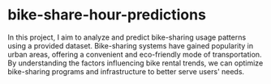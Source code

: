 # bike-share-hour-predictions

In this project, I aim to analyze and predict bike-sharing usage patterns using a provided dataset. Bike-sharing systems have gained popularity in urban areas, offering a convenient and eco-friendly mode of transportation. By understanding the factors influencing bike rental trends, we can optimize bike-sharing programs and infrastructure to better serve users' needs.
